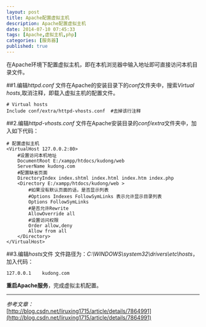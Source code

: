 ```yaml
---
layout: post
title: Apache配置虚拟主机
description: Apache配置虚拟主机
date: 2014-07-10 07:45:33
tags: [Apache,虚拟主机,php]
categories: [服务器]
published: true
---
```

在Apache环境下配置虚拟主机，即在本机浏览器中输入地址即可直接访问本机目录文件。

##1.编辑*httpd.conf*
文件在Apache的安装目录下的*conf*文件夹中，搜索*Virtual hosts*,取消注释，即载入虚拟主机的配置文件。
```
# Virtual hosts  
Include conf/extra/httpd-vhosts.conf  #去掉该行注释
```

##2.编辑*httpd-vhosts.conf*
文件在Apache安装目录的*conf/extra*文件夹中，加入如下代码：
```
# 配置虚拟主机  
<VirtualHost 127.0.0.2:80>  
    #设置访问本机地址  
    DocumentRoot E:/xampp/htdocs/kudong/web 
    ServerName kudong.com  
    #配置缺省页面  
    DirectoryIndex index.shtml index.html index.htm index.php  
    <Directory E:/xampp/htdocs/kudong/web >  
        #如果没有默认页面的话，是否显示列表  
        #Options Indexes FollowSymLinks 表示允许显示目录列表  
        Options FollowSymLinks  
        #是否允许Rewrite  
        AllowOverride all  
        #设置访问权限  
        Order allow,deny  
        Allow from all  
    </Directory>  
</VirtualHost>  
```
<!--more-->

##3.编辑*hosts*文件
文件路径为：*C:\WINDOWS\system32\drivers\etc\hosts*，加入代码：
```
127.0.0.1    kudong.com
```

**重启Apache服务**，完成虚拟主机配置。

----------
*参考文章：*  
[http://blog.csdn.net/liruxing1715/article/details/7864991](http://blog.csdn.net/liruxing1715/article/details/7864991)